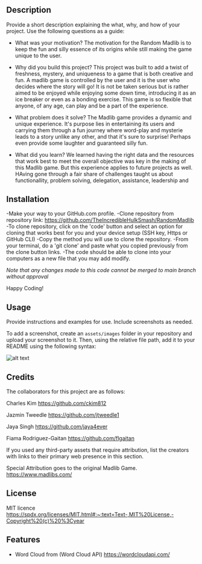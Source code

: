 # <Your-Project-Title>

## Description

Provide a short description explaining the what, why, and how of your project. Use the following questions as a guide:

- What was your motivation?
The motivation for the Random Madlib is to keep the fun and silly essence of its origins while still making the game unique to the user.

- Why did you build this project?
This project was built to add a twist of freshness, mystery, and uniqueness to a game that is both creative and fun. A madlib game is controlled by the user and it is the user who decides where the story will go! It is not be taken serious but is rather aimed to be enjoyed while enjoying some down time, introducing it as an ice breaker or even as a bonding exercise. This game is so flexible that anyone, of any age, can play and be a part of the experience.

- What problem does it solve?
The Madlib game provides a dynamic and unique experience. It's purpose lies in entertaining its users and carrying them through a fun journey where word-play and mysterie leads to a story unlike any other, and that it's sure to surprise! Perhaps even provide some laughter and guaranteed silly fun. 

- What did you learn?
We learned having the right data and the resources that work best to meet the overall objective was key in the making of this Madlib game. But this experience applies to future projects as well. HAving gone through a fair share of challenges taught us about functionallity, problem solving, delegation, assistance, leadership and 


## Installation

-Make your way to your GitHub.com profile.
-Clone repository from repository link:
https://github.com/TheIncredibleHulkSmash/RandomMadlib
-To clone repository, click on the 'code' button and select an option for cloning that works best for you and your device setup (SSH key, Https or GitHub CLI)
-Copy the method you will use to clone the repository.
-From your terminal, do a 'git clone' and paste what you copied previously from the clone button links.
-The code should be able to clone into your computers as a new file that you may add modify.

*Note that any changes made to this code cannot be merged to main branch without approval*

Happy Coding!


## Usage

Provide instructions and examples for use. Include screenshots as needed.

To add a screenshot, create an `assets/images` folder in your repository and upload your screenshot to it. Then, using the relative file path, add it to your README using the following syntax:

![alt text](assets/images/screenshot.png)

## Credits

The collaborators for this project are as follows:

Charles Kim
https://github.com/ckim812

Jazmin Tweedle
https://github.com/jtweedle1

Jaya Singh
https://github.com/jaya4ever

Fiama Rodriguez-Gaitan
https://github.com/flgaitan

If you used any third-party assets that require attribution, list the creators with links to their primary web presence in this section.

Special Attribution goes to the original Madlib Game.
https://www.madlibs.com/


## License

MIT licence
https://spdx.org/licenses/MIT.html#:~:text=Text-,MIT%20License,-Copyright%20(c)%20%3Cyear


## Features
- Word Cloud from (Word Cloud API)
https://wordcloudapi.com/


